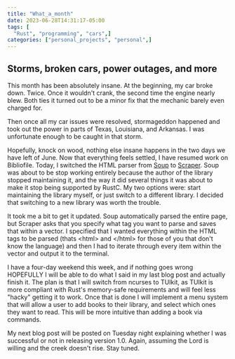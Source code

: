 ```yaml
---
title: "What_a_month"
date: 2023-06-28T14:31:17-05:00
tags: [
  "Rust", "programming", "cars",]
categories: ["personal_projects", "personal",]
---
```


## Storms, broken cars, power outages, and more

This month has been absolutely insane. At the beginning, my car broke down. Twice. Once it wouldn't crank, the second time the engine nearly blew. Both ties it turned out to be a minor fix that the mechanic barely even charged for.

Then once all my car issues were resolved, stormageddon happened and took out the power in parts of Texas, Louisiana, and Arkansas. I was unfortunate enough to be caught in that storm.

Hopefully, knock on wood, nothing else insane happens in the two days we have left of June. Now that everything feels settled, I have resumed work on Bibliofile.
Today, I switched the HTML parser from [Soup](https://docs.rs/soup/latest/soup/) to [Scraper](https://docs.rs/scraper/latest/scraper/index.html). Soup was about to be stop working entirely because the author of the library stopped maintaining it, and the way it did several things it was about to make it stop being supported by RustC. My two options were: start maintaining the library myself, or just switch to a different library. I decided that switching to a new library was worth the trouble.

It took me a bit to get it updated. Soup automatically parsed the entire page, but Scraper asks that you specify what tag you want to parse and saves that within a vector. I specified that I wanted everything within the HTML tags to be parsed (thats \<html> and \</html> for those of you that don't know the language) and then I had to iterate through every item within the vector and output it to the terminal.

I have a four-day weekend this week, and if nothing goes wrong HOPEFULLY I will be able to do what I said in my last blog post and actually finish it. The plan is that I will switch from ncurses to TUIkit, as TUIkit is more compliant with Rust's memory-safe requirements and will feel less "hacky" getting it to work.
Once that is done I will implement a menu system that will allow a user to add books to their library, and select which ones they want to read. This will be more intuitive than adding a book via commands.

My next blog post will be posted on Tuesday night explaining whether I was successful or not in releasing version 1.0. Again, assuming the Lord is willing and the creek doesn't rise. Stay tuned.